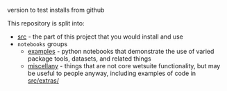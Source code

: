 
version to test installs from github


This repository is split into:
- [src](src/wetsuite/) - the part of this project that you would install and use
- `notebooks` groups
  - [examples](notebooks/examples/) - python notebooks that demonstrate the use of varied package tools,  datasets,  and related things
  - [miscellany](notebooks/miscellany/) - things that are not core wetsuite functionality, but may be useful to people anyway, including examples of code in [src/extras/](src/extras/)



